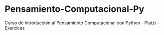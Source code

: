 # Pensamiento-Computacional-Py
Curso de Introducción al Pensamiento Computacional con Python - Platzi - Exercices
